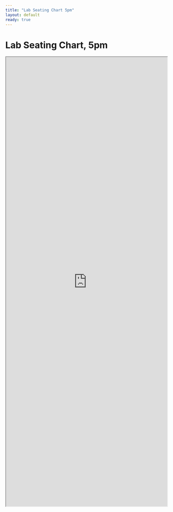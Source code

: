 ```yaml
---
title: "Lab Seating Chart 5pm"
layout: default
ready: true
---
```


# Lab Seating Chart, 5pm

<style>
iframe { width: 100%; height: 1400px; overflow: scroll; }  
</style>

<iframe src="https://docs.google.com/spreadsheets/d/e/2PACX-1vSdnjCvptBDVNEPXkQingFzFk07QUSxX3CoT-qgI514V4oLI1uYx5lON15Xr3OZNQjwNk0MDtUIysJr/pubhtml?gid=0&amp;single=true&amp;widget=true&amp;headers=false"></iframe>

<div style="display:none;">
https://ucsb-cs56-w18.github.io/info/lab_seating_chart_5pm/
</div>
